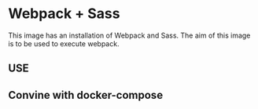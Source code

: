 # Webpack + Sass

This image has an installation of Webpack and Sass. The aim of this image is to be used to execute webpack. 

## USE

## Convine with docker-compose
